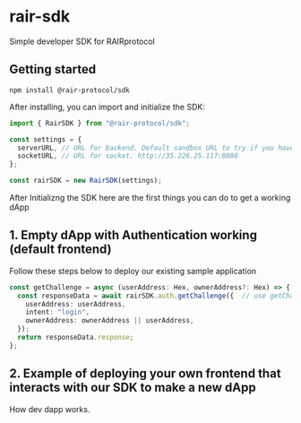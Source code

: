 # rair-sdk

Simple developer SDK for RAIRprotocol

## Getting started

```
npm install @rair-protocol/sdk
```

After installing, you can import and initialize the SDK:

```ts
import { RairSDK } from "@rair-protocol/sdk";

const settings = {
  serverURL, // URL for backend. Default sandbox URL to try if you haven't deployed your own backend rair-node yet http://35.226.25.117:5000
  socketURL, // URL for socket. http://35.226.25.117:8080
};

const rairSDK = new RairSDK(settings);
```
After Initializng the SDK here are the first things you can do to get a working dApp

## 1. Empty dApp with Authentication working (default frontend)

Follow these steps below to deploy our existing sample application

```ts
const getChallenge = async (userAddress: Hex, ownerAddress?: Hex) => {
  const responseData = await rairSDK.auth.getChallenge({  // use getChallenge from auth folder
    userAddress: userAddress,
    intent: "login",
    ownerAddress: ownerAddress || userAddress,
  });
  return responseData.response;
};
```

## 2. Example of deploying your own frontend that interacts with our SDK to make a new dApp

How dev dapp works. 
